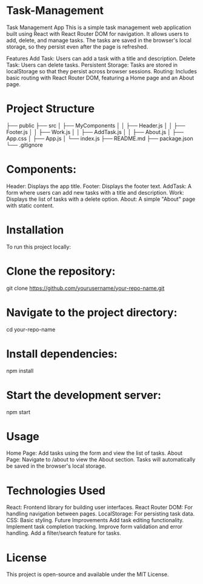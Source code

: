 # Task-Management
Task Management App
This is a simple task management web application built using React with React Router DOM for navigation. It allows users to add, delete, and manage tasks. The tasks are saved in the browser's local storage, so they persist even after the page is refreshed.

Features
Add Task: Users can add a task with a title and description.
Delete Task: Users can delete tasks.
Persistent Storage: Tasks are stored in localStorage so that they persist across browser sessions.
Routing: Includes basic routing with React Router DOM, featuring a Home page and an About page.

Project Structure
===================
├── public
├── src
│   ├── MyComponents
│   │   ├── Header.js
│   │   ├── Footer.js
│   │   ├── Work.js
│   │   ├── AddTask.js
│   │   ├── About.js
│   ├── App.css
│   ├── App.js
│   └── index.js
├── README.md
├── package.json
└── .gitignore

Components:
==============
Header: Displays the app title.
Footer: Displays the footer text.
AddTask: A form where users can add new tasks with a title and description.
Work: Displays the list of tasks with a delete option.
About: A simple "About" page with static content.

Installation
=================
To run this project locally:

Clone the repository:
=======================
git clone https://github.com/yourusername/your-repo-name.git

Navigate to the project directory:
===================================
cd your-repo-name

Install dependencies:
====================
npm install

Start the development server:
================================
npm start

Usage
================
Home Page: Add tasks using the form and view the list of tasks.
About Page: Navigate to /about to view the About section.
Tasks will automatically be saved in the browser's local storage.

Technologies Used
=============================
React: Frontend library for building user interfaces.
React Router DOM: For handling navigation between pages.
LocalStorage: For persisting task data.
CSS: Basic styling.
Future Improvements
Add task editing functionality.
Implement task completion tracking.
Improve form validation and error handling.
Add a filter/search feature for tasks.

License
================
This project is open-source and available under the MIT License.
